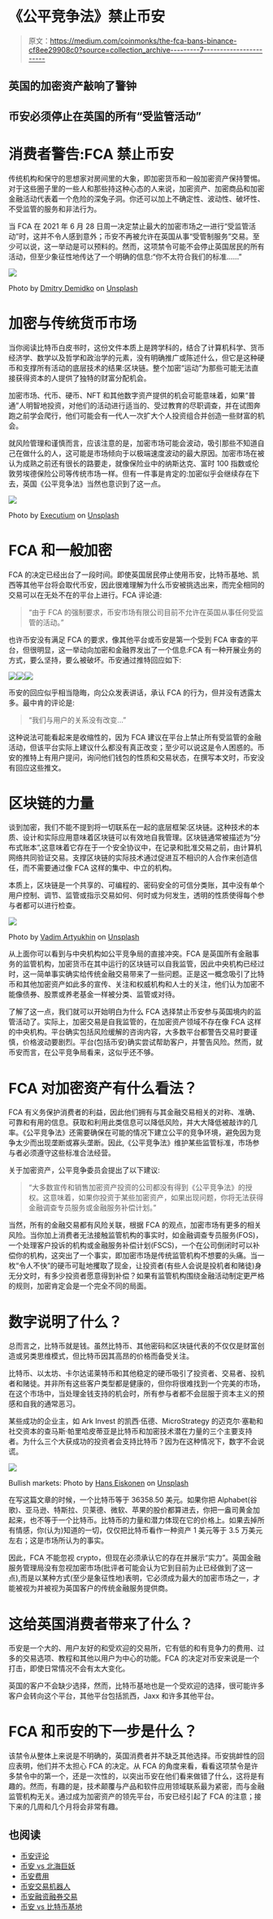 # 《公平竞争法》禁止币安

> 原文：<https://medium.com/coinmonks/the-fca-bans-binance-cf8ee29908c0?source=collection_archive---------7----------------------->

## 英国的加密资产敲响了警钟

## 币安必须停止在英国的所有“受监管活动”

# 消费者警告:FCA 禁止币安

传统机构和保守的思想家对房间里的大象，即加密货币和一般加密资产保持警惕。对于这些圈子里的一些人和那些持这种心态的人来说，加密资产、加密商品和加密金融活动代表着一个危险的深兔子洞。你还可以加上不确定性、波动性、破坏性、不受监管的服务和非法行为。

当 FCA 在 2021 年 6 月 28 日周一决定禁止最大的加密市场之一进行“受监管活动”时，这并不令人感到意外；币安不再被允许在英国从事“受管制服务”交易。至少可以说，这一举动是可以预料的。然而，这项禁令可能不会停止英国居民的所有活动，但至少象征性地传达了一个明确的信息:“你不太符合我们的标准……”

![](img/c6ce97544380a569bafe15e9eec9c066.png)

Photo by [Dmitry Demidko](https://unsplash.com/@wildbook?utm_source=unsplash&utm_medium=referral&utm_content=creditCopyText) on [Unsplash](https://unsplash.com/s/photos/cryptocurrency?utm_source=unsplash&utm_medium=referral&utm_content=creditCopyText)

# 加密与传统货币市场

当你阅读比特币白皮书时，这份文件本质上是跨学科的，结合了计算机科学、货币经济学、数学以及哲学和政治学的元素，没有明确推广或陈述什么，但它是这种硬币和支撑所有活动的底层技术的结果:区块链。整个加密“运动”为那些可能无法直接获得资本的人提供了独特的财富分配机会。

加密市场、代币、硬币、NFT 和其他数字资产提供的机会可能意味着，如果“普通”人明智地投资，对他们的活动进行适当的、受过教育的尽职调查，并在试图奔跑之前学会爬行，他们可能会有一代人一次扩大个人投资组合并创造一些财富的机会。

就风险管理和谨慎而言，应该注意的是，加密市场可能会波动，吸引那些不知道自己在做什么的人，这可能是市场倾向于以极端速度波动的最大原因。加密市场在被认为成熟之前还有很长的路要走，就像保险业中的纳斯达克、富时 100 指数或伦敦劳埃德保险公司等传统市场一样。但有一件事是肯定的:加密似乎会继续存在下去，英国《公平竞争法》当然也意识到了这一点。

![](img/ec34b0ce3530e5a5790226f8c55e7302.png)

Photo by [Executium](https://unsplash.com/@executium?utm_source=unsplash&utm_medium=referral&utm_content=creditCopyText) on [Unsplash](https://unsplash.com/s/photos/cryptocurrency?utm_source=unsplash&utm_medium=referral&utm_content=creditCopyText)

# FCA 和一般加密

FCA 的决定已经出台了一段时间。即使英国居民停止使用币安，比特币基地、凯西等其他平台将会取代币安，因此很难理解为什么币安被挑选出来，而完全相同的交易可以在无处不在的平台上进行。FCA 评论道:

> “由于 FCA 的强制要求，币安市场有限公司目前不允许在英国从事任何受监管的活动。”

也许币安没有满足 FCA 的要求，像其他平台或币安是第一个受到 FCA 审查的平台，但很明显，这一举动向加密和金融界发出了一个信息:FCA 有一种开展业务的方式，要么坚持，要么被破坏。币安通过推特回应如下:

![](img/92fa0e314350b25f77e85e31f6759115.png)![](img/cda386c804c5c649965cac7afd72dd9b.png)![](img/6128bf52366cbd7e670a5d56efde6908.png)

币安的回应似乎相当隐晦，向公众发表讲话，承认 FCA 的行为，但并没有透露太多。最中肯的评论是:

> “我们与用户的关系没有改变…”

这种说法可能看起来是收缩性的，因为 FCA 建议在平台上禁止所有受监管的金融活动，但该平台实际上建议什么都没有真正改变；至少可以说这是令人困惑的。币安的推特上有用户提问，询问他们钱包的性质和交易状态，在撰写本文时，币安没有回应这些推文。

# 区块链的力量

谈到加密，我们不能不提到将一切联系在一起的底层框架:区块链。这种技术的本质、设计和实际应用意味着区块链可以有效地自我管理。区块链通常被描述为“分布式账本”,这意味着它存在于一个安全协议中，在记录和批准交易之前，由计算机网络共同验证交易。支撑区块链的实际技术通过促进互不相识的人合作来创造信任，而不需要通过像 FCA 这样的集中、中立的机构。

本质上，区块链是一个共享的、可编程的、密码安全的可信分类账，其中没有单个用户控制、调节、监管或指示交易如何、何时或为何发生，透明的性质使得每个参与者都可以进行检查。

![](img/a3b6ab196709e72da39fc783a0317297.png)

Photo by [Vadim Artyukhin](https://unsplash.com/@vademann?utm_source=unsplash&utm_medium=referral&utm_content=creditCopyText) on [Unsplash](https://unsplash.com/s/photos/cryptocurrency?utm_source=unsplash&utm_medium=referral&utm_content=creditCopyText)

从上面你可以看到与中央机构如公平竞争局的直接冲突。FCA 是英国所有金融事务的监管机构，加密货币在其中运行的区块链可以自我监管，因此中央机构已经过时，这一简单事实确实给传统金融交易带来了一些问题。正是这一概念吸引了比特币和其他加密资产如此多的宣传、关注和权威机构和人士的关注，他们认为加密不能像债券、股票或养老基金一样被分类、监管或对待。

了解了这一点，我们就可以开始明白为什么 FCA 选择禁止币安参与英国境内的监管活动了。实际上，加密交易是自我监管的，在加密资产领域不存在像 FCA 这样的中央机构。平台确实包括风险缓解的咨询内容，大多数平台都警告交易时要谨慎，价格波动要剧烈。平台(包括币安)确实尝试帮助客户，并警告风险。然而，就币安而言，在公平竞争局看来，这似乎还不够。

# FCA 对加密资产有什么看法？

FCA 有义务保护消费者的利益，因此他们拥有与其金融交易相关的对称、准确、可靠和有用的信息。获取和利用此类信息可以降低风险，并大大降低被敲诈的几率。《公平竞争法》还需要确保在可能的情况下建立公平的竞争环境，避免因为竞争太少而出现垄断或寡头垄断。因此,《公平竞争法》维护某些监管标准，市场参与者必须遵守这些标准合法经营。

关于加密资产，公平竞争委员会提出了以下建议:

> “大多数宣传和销售加密资产投资的公司都没有得到《公平竞争法》的授权。这意味着，如果你投资于某些加密资产，如果出现问题，你将无法获得金融调查专员服务或金融服务补偿计划。”

当然，所有的金融交易都有风险关联，根据 FCA 的观点，加密市场有更多的相关风险。当你加上消费者无法接触监管机构的事实时，如金融调查专员服务(FOS)，一个处理客户投诉的机构或金融服务补偿计划(FSCS)，一个在公司倒闭时可以补偿你的机构，这突出了一个事实，即加密市场是传统监管机构不想要的头痛。当一枚“令人不快”的硬币可耻地攫取了现金，让投资者(有些人会说是投机者和赌徒)身无分文时，有多少投资者愿意得到补偿？如果有监管机构围绕金融活动制定更严格的规则，加密肯定会是一个完全不同的局面。

# 数字说明了什么？

总而言之，比特币就是钱。虽然比特币、其他密码和区块链代表的不仅仅是财富创造或另类思维模式，但比特币因其高昂的价格而备受关注。

比特币、以太坊、卡尔达诺莱特币和其他稳定的硬币吸引了投资者、交易者、投机者和赌徒。并非所有这些客户类型都是健康的，但你将很难找到一个完美的市场，在这个市场中，当处理金钱支持的机会时，所有参与者都不会屈服于资本主义的预感和自我的通常恶习。

某些成功的企业主，如 Ark Invest 的凯西·伍德、MicroStrategy 的迈克尔·塞勒和社交资本的查马斯·帕里哈皮蒂亚是比特币和加密技术潜在力量的三个主要支持者。为什么三个大获成功的投资者会支持比特币？因为在这种情况下，数字不会说谎。

![](img/f172b8681be9e5a50b0aec86414732bb.png)

Bullish markets: Photo by [Hans Eiskonen](https://unsplash.com/@eiskonen?utm_source=unsplash&utm_medium=referral&utm_content=creditCopyText) on [Unsplash](https://unsplash.com/s/photos/stock-market?utm_source=unsplash&utm_medium=referral&utm_content=creditCopyText)

在写这篇文章的时候，一个比特币等于 36358.50 美元。如果你把 Alphabet(谷歌)、亚马逊、特斯拉、贝莱德、微软、苹果的股价都算进去，你把一盎司黄金加起来，也不等于一个比特币。比特币的力量和潜力体现在它的价格上。如果去掉所有情感，你(认为)知道的一切，仅仅把比特币看作一种资产 1 美元等于 3.5 万美元左右；这是市场所认为的事实。

因此，FCA 不能忽视 crypto，但现在必须承认它的存在并展示“实力”。英国金融服务管理局没有忽视加密市场(批评者可能会认为它到目前为止已经做到了这一点),而是以某种方式(至少是象征性地)表明，它必须成为最大的加密市场之一，才能被视为并被视为英国客户的传统金融服务提供商。

# 这给英国消费者带来了什么？

币安是一个大的、用户友好的和受欢迎的交易所，它有低的和有竞争力的费用、过多的交易选项、教程和其他以用户为中心的功能。FCA 的决定对币安来说是一个打击，即使日常情况不会有太大变化。

英国的客户不会缺少选择，然而，比特币基地也是一个受欢迎的选择，很可能许多客户会转向这个平台，其他平台包括凯西，Jaxx 和许多其他平台。

# FCA 和币安的下一步是什么？

该禁令从整体上来说是不明确的，英国消费者并不缺乏其他选择。币安挑衅性的回应表明，他们并不太担心 FCA 的决定。从 FCA 的角度来看，看看这项禁令是许多禁令中的第一个，还是一次性的，以突出币安在他们看来做错了什么，这将是有趣的。然而，有趣的是，技术颠覆与产品和软件应用领域联系最为紧密，而与金融监管机构无关。通过成为加密资产的领先平台，币安已经引起了 FCA 的注意；接下来的几周和几个月将会非常有趣。

## 也阅读

*   [币安评论](/coinmonks/binance-review-ee10d3bf3b6e)
*   [币安 vs 北海巨妖](/coinmonks/binance-vs-kraken-47828c2d1538)
*   [币安费用](/coinmonks/binance-fees-8588ec17965)
*   [币安交易机器人](/coinmonks/binance-trading-bots-d0d57bb62c4c)
*   [币安融资融券交易](/coinmonks/binance-margin-trading-c9eb5e9d2116)
*   [币安 vs 比特币基地](/coinmonks/binance-vs-coinbase-42343437625a)